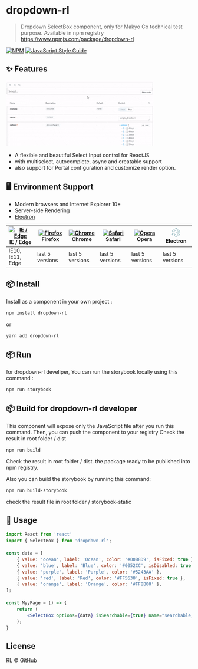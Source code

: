 # dropdown-rl

> Dropdown SelectBox component, only for Makyo Co technical test purpose. Available in npm registry https://www.npmjs.com/package/dropdown-rl

[![NPM](https://img.shields.io/npm/v/atic-react-web.svg)](https://www.npmjs.com/package/dropdown-rl) [![JavaScript Style Guide](https://img.shields.io/badge/code_style-standard-brightgreen.svg)](https://standardjs.com)

## ✨ Features

![Preview](./src/assets/selectbox.gif)

- A flexible and beautiful Select Input control for ReactJS 
- with multiselect, autocomplete, async and creatable support
- also support for Portal configuration and customize render option.

## 🖥 Environment Support

* Modern browsers and Internet Explorer 10+
* Server-side Rendering
* [Electron](http://electron.atom.io/)

| [<img src="https://raw.githubusercontent.com/alrra/browser-logos/master/src/edge/edge_48x48.png" alt="IE / Edge" width="24px" height="24px" />](http://godban.github.io/browsers-support-badges/)</br>IE / Edge | [<img src="https://raw.githubusercontent.com/alrra/browser-logos/master/src/firefox/firefox_48x48.png" alt="Firefox" width="24px" height="24px" />](http://godban.github.io/browsers-support-badges/)</br>Firefox | [<img src="https://raw.githubusercontent.com/alrra/browser-logos/master/src/chrome/chrome_48x48.png" alt="Chrome" width="24px" height="24px" />](http://godban.github.io/browsers-support-badges/)</br>Chrome | [<img src="https://raw.githubusercontent.com/alrra/browser-logos/master/src/safari/safari_48x48.png" alt="Safari" width="24px" height="24px" />](http://godban.github.io/browsers-support-badges/)</br>Safari | [<img src="https://raw.githubusercontent.com/alrra/browser-logos/master/src/opera/opera_48x48.png" alt="Opera" width="24px" height="24px" />](http://godban.github.io/browsers-support-badges/)</br>Opera | [<img src="https://raw.githubusercontent.com/alrra/browser-logos/master/src/electron/electron_48x48.png" alt="Electron" width="24px" height="24px" />](http://godban.github.io/browsers-support-badges/)</br>Electron |
| --------- | --------- | --------- | --------- | --------- | --------- |
| IE10, IE11, Edge| last 5 versions| last 5 versions| last 5 versions| last 5 versions| last 5 versions

## 📦 Install
Install as a component in your own project :
```bash
npm install dropdown-rl
```
or
```bash
yarn add dropdown-rl
```

## 📦 Run

for dropdown-rl develiper, You can run the storybook locally using this command :
```bash
npm run storybook
```

## 📦 Build for dropdown-rl developer
This component will expose only the JavaScript file after you run this command. Then, you can push the component to your registry
Check the result in root folder / dist
```bash
npm run build
```
Check the result in root folder / dist. the package ready to be published into npm registry.


Also you can build the storybook by running this command:
```bash
npm run build-storybook
```
check the result file in root folder / storybook-static

## 🔨 Usage

```jsx
import React from 'react'
import { SelectBox } from 'dropdown-rl';

const data = [
    { value: 'ocean', label: 'Ocean', color: '#00B8D9', isFixed: true },
    { value: 'blue', label: 'Blue', color: '#0052CC', isDisabled: true },
    { value: 'purple', label: 'Purple', color: '#5243AA' },
    { value: 'red', label: 'Red', color: '#FF5630', isFixed: true },
    { value: 'orange', label: 'Orange', color: '#FF8B00' },
];

const MyyPage = () => {
    return (
        <SelectBox options={data} isSearchable={true} name="searchable_feature" />
    );
}
```

## License

RL © [GitHub](https://github.com/rizkylazuardi)
